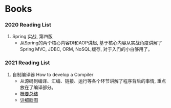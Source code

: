 # Books

### 2020 Reading List
1. Spring 实战, 第四版
   - 从Spring的两个核心内容DI和AOP讲起, 基于核心内容从实战角度讲解了Spring MVC, JDBC, ORM, NoSQL,缓存, 对于入门的小白够用了。

### 2021 Reading List
1. 自制编译器 How to develop a Compiler
   - 从源码到编译、汇编、链接、运行等各个环节讲解了程序背后的事情, 重点放在了编译部分。
   - [概要总结](./Compiler/How%20to%20develop%20a%20compiler-outline.png)
   - [详细脑图](./Compiler/How%20to%20develop%20a%20compiler.png)
